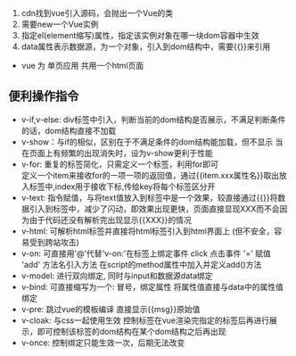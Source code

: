 1. cdn找到vue引入源码，会抛出一个Vue的类
2. 需要new一个Vue实例
3. 指定el(element缩写)属性，指定该实例对象在哪一块dom容器中生效
3. data属性表示数据源，为一个对象，引入到dom结构中，需要{{}}来引用

- vue 为 单页应用 
    共用一个html页面

## 便利操作指令
- v-if,v-else: div标签中引入，判断当前的dom结构是否展示，不满足判断条件的话，dom结构直接不加载
- v-show：与if的相似，区别在于不满足条件的dom结构能加载，但不显示
当在页面上有频繁的出现消失时，设为v-show更利于性能
- v-for: 重复的标签简化，只需定义一个标签，利用for即可  
    定义一个item来接收for的一项一项的返回值，通过{{item.xxx属性名}}取出放入标签中,index用于接收下标,传给key将每个标签区分开
- v-text: 指令赋值，与将text值放入到标签中是一个效果，较直接通过{{}}将数据引入到标签中，减少了闪动，即效果出现更快，页面直接显现XXX而不会因为由于代码还没有解析完出现显示{{XXX}}的情况
- v-html: 可解析html标签并直接将html标签引入到html界面上 (但不安全，容易受到跨站攻击)
- v-on: 可直接用'@'代替'v-on:'在标签上绑定事件  click 点击事件 '=' 赋值  'add' 方法名引入方法 在script的method属性中加入并定义add()方法
- v-model: 进行双向绑定, 同时与input和数据源data绑定
- v-bind:  可直接缩写为一个: 冒号，绑定属性 将属性值直接与data中的属性值绑定
- v-pre: 跳过vue的模板编译  直接显示{{msg}}原始值
- v-cloak: 与css一起使用生效 控制标签在vue渲染完指定的标签后再进行展示，即可控制该标签的dom结构在某个dom结构之后再出现
- v-once: 控制绑定只能生效一次，后期无法改变